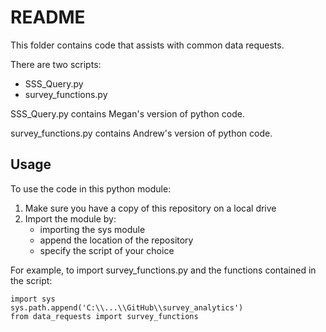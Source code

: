 # README

This folder contains code that assists with common data requests.

There are two scripts:

* SSS_Query.py
* survey_functions.py

SSS_Query.py contains Megan's version of python code.

survey_functions.py contains Andrew's version of python code.

## Usage

To use the code in this python module:

1. Make sure you have a copy of this repository on a local drive
2. Import the module by:
    + importing the sys module
    + append the location of the repository
    + specify the script of your choice

For example, to import survey_functions.py and the functions contained in the
script:

```
import sys
sys.path.append('C:\\...\\GitHub\\survey_analytics')
from data_requests import survey_functions
```